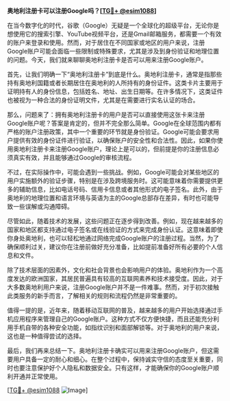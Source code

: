 **奥地利注册卡可以注册Google吗？[[TG💪+ @esim1088](https://t.me/s/esim1088)]**

在当今数字化的时代，谷歌（Google）无疑是一个全球化的超级平台，无论你是想使用它的搜索引擎、YouTube视频平台，还是Gmail邮箱服务，都需要一个有效的账户来登录和使用。然而，对于居住在不同国家或地区的用户来说，注册Google账户可能会面临一些限制或特殊要求，尤其是涉及到身份验证和地理位置的问题。今天，我们就来聊聊奥地利注册卡是否可以用来注册Google账户。

首先，让我们明确一下“奥地利注册卡”到底是什么。奥地利注册卡，通常是指那些持有奥地利国籍或者长期居住在奥地利的人所持有的身份证件。这类卡片主要用于证明持有人的身份信息，包括姓名、地址、出生日期等。在许多情况下，这类证件也被视为一种合法的身份证明文件，尤其是在需要进行实名认证的场合。

那么，问题来了：拥有奥地利注册卡的用户是否可以直接使用这张卡来注册Google账户呢？答案是肯定的，但并不完全那么简单。Google在全球范围内都有严格的账户注册政策，其中一个重要的环节就是身份验证。Google可能会要求用户提供有效的身份证件进行验证，以确保账户的安全性和合法性。因此，如果你使用奥地利注册卡来注册Google账户，理论上是可以的，但前提是你的注册信息必须真实有效，并且能够通过Google的审核流程。

不过，在实际操作中，可能会遇到一些挑战。例如，Google可能会对某些地区的用户实施额外的验证步骤，特别是在涉及跨境服务时。这可能意味着你需要提供更多的辅助信息，比如电话号码、信用卡信息或者其他形式的电子签名。此外，由于奥地利的地理位置和语言环境与英语为主的Google总部存在差异，有时也可能导致一些误解或沟通障碍。

尽管如此，随着技术的发展，这些问题正在逐步得到改善。例如，现在越来越多的国家和地区都支持通过电子签名或在线验证的方式来完成身份认证。这意味着即使你身处奥地利，也可以轻松地通过网络完成Google账户的注册过程。当然，为了确保顺利过关，建议你在注册前做好充分准备，比如提前准备好所有必要的个人信息和文件。

除了技术层面的因素外，文化和社会背景也会影响用户的体验。奥地利作为一个高度发达的欧洲国家，其居民普遍具有较高的互联网素养和技术接受度。因此，对于大多数奥地利用户来说，注册Google账户并不是一件难事。然而，对于初次接触此类服务的新手而言，了解相关的规则和流程仍然是非常重要的。

值得一提的是，近年来，随着移动互联网的普及，越来越多的用户开始选择通过手机应用程序来管理自己的Google账户。这种方式不仅方便快捷，而且还能充分利用手机自带的各种安全功能，如指纹识别和面部解锁等。对于奥地利的用户来说，这也是一种值得尝试的选择。

最后，我们再来总结一下。奥地利注册卡确实可以用来注册Google账户，但这需要用户具备一定的耐心和细心。在整个过程中，保持诚实守信的态度至关重要，同时也要注意保护好个人隐私和数据安全。只有这样，才能确保你的Google账户顺利开通并正常使用。

[[TG💪+ @esim1088](https://t.me/s/esim1088) ![Image](https://i.postimg.cc/4NQfJmqS/Snipaste-2025-05-13-00-14-12.png)]